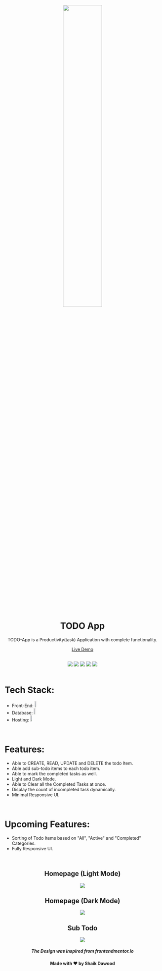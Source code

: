 <div align="center">
  <img src="https://cdni.iconscout.com/illustration/premium/thumb/project-management-2750481-2294194.png" width="50%" />


  <h1> TODO App</h1>
TODO-App is a Productivity(task) Application with complete functionality.
  <br>

  <a href="https://todo-skd.netlify.app/"> Live Demo </a>
</div>
<br>
<div align="center">
<img src="https://img.shields.io/badge/Maintained%3F-yes-green.svg" /> <img src="https://badges.frapsoft.com/os/v2/open-source.svg?v=103" /> <img src="https://img.shields.io/badge/maintainer-dawoodxp97-blue" /> <img src="https://cdn.rawgit.com/sindresorhus/awesome/d7305f38d29fed78fa85652e3a63e154dd8e8829/media/badge.svg" /> <img src="https://img.shields.io/badge/Made%20With-Love-orange.svg" />
</div>
<br>

# Tech Stack:
- Front-End: <img src="https://img.shields.io/badge/Vanilla-FFFF00?style=for-the-badge&logo=javascript&logoColor=black" width="10%" height="20" />
- Database: <img src="https://img.shields.io/badge/Firestore-FFFF00?style=for-the-badge&logo=firebase&logoColor=black" width="10%" height="20" />
- Hosting:  <img src="https://img.shields.io/badge/netlify-FFFF00?style=for-the-badge&logo=netlify&logoColor=black" width="10%" height="20" />


<br>

# Features:
- Able to CREATE, READ, UPDATE and DELETE the todo Item.
- Able add sub-todo items to each todo item.
- Able to mark the completed tasks as well.
- Light and Dark Mode.
- Able to Clear all the Completed Tasks at once.
- Display the count of incompleted task dynamically.
- Minimal Responsive UI.

<br>

# Upcoming Features:
- Sorting of Todo Items based on "All", "Active" and "Completed" Categories.
- Fully Responsive UI.

<br>
<div align="center">
  <h2> Homepage (Light Mode) </h2>

  <img src="https://user-images.githubusercontent.com/77268355/135748754-0ae1f1f5-e2b3-4013-bf61-39e0f0283c6e.png" />
<br>
  <h2> Homepage (Dark Mode) </h2>
  <img src="https://user-images.githubusercontent.com/77268355/135748770-e8db1619-0f6b-4a10-bfdb-98fce8793c2d.png" />
<br>
<h2> Sub Todo </h2>

  <img src="https://user-images.githubusercontent.com/77268355/135748788-2e6f0c01-cd6e-46b9-ab70-3d826e05fb1b.png"  />
  <br>

  <h5>The Design was inspired from frontendmentor.io</h5>
  <h4>Made with ❤️ by Shaik Dawood</h4>

</div>

